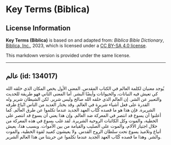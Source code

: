 # Key Terms (Biblica)

## License Information

**Key Terms (Biblica)** is based on and adapted from: _Biblica Bible Dictionary_, [Biblica, Inc.](https://www.biblica.com/), 2023, which is licensed under a [CC BY-SA 4.0 license](https://creativecommons.org/licenses/by-sa/4.0/legalcode.en).

This markdown version is provided under the same license.



--------------------------------

## عالم (id: 134017)

يُوجد معنيان لكلمة العالم في الكتاب المقدس. المعنى الأول يخص المكان الذي خلقه الله كي تعيش فيه النباتات، والحيوانات وأيضًا البشر. أما المعنى الثاني فهو طريقة للحديث والتعبير عن الشر. إن العالم الذي خلقه الله صالح وليس شرير. لكن الشيطان شرير وله القدرة على فعل أشياء شريرة في العالم. وقد يختار العديد من الناس اتُباع طرقه الشريرة. فإن هذا هو ما قصده كُتّاب العهد الجديد عندما تكلموا عن طرق العالم. كما أعلنوا أن يسوع قد انتصر في المعركة ضد العالم. وإن هذا يعني أن يسوع قد انتصر على الخطية، والموت وكل الكائنات الروحية الشريرة. لقد غلب يسوع في هذه المعركة من خلال اجتياز الآلام، والموت على الصليب والقيامة من بين الأموات. وبسبب هذا، يعيش أتباع وتلاميذ يسوع تحت سلطان الروح القدس. ولا يعيشون كعبيد لقوة الخطية، والموت والشر. وهذا ما قصده كُتّاب العهد الجديد عندما تكلموا عن حريتنا من هذا العالم الشرير.


